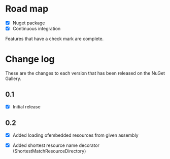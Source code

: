 # Road map

- [x] Nuget package
- [x] Continuous integration

Features that have a check mark are complete.

# Change log
These are the changes to each version that has been released on the NuGet Gallery.

## 0.1
- [x] Initial release

## 0.2
- [x] Added loading ofembedded resources from given assembly
- [x] Added shortest resource name decorator (ShortestMatchResourceDirectory)

